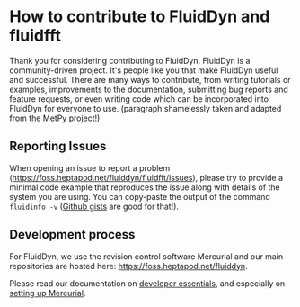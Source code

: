 # How to contribute to FluidDyn and fluidfft

Thank you for considering contributing to FluidDyn. FluidDyn is a
community-driven project. It's people like you that make FluidDyn useful and
successful. There are many ways to contribute, from writing tutorials or
examples, improvements to the documentation, submitting bug reports and feature
requests, or even writing code which can be incorporated into FluidDyn for
everyone to use. (paragraph shamelessly taken and adapted from the MetPy
project!)

## Reporting Issues

When opening an issue to report a problem
(<https://foss.heptapod.net/fluiddyn/fluidfft/issues>), please try to provide a
minimal code example that reproduces the issue along with details of the system
you are using. You can copy-paste the output of the command `fluidinfo -v`
([Github gists](https://gist.github.com/) are good for that!).

## Development process

For FluidDyn, we use the revision control software Mercurial and our main
repositories are hosted here: <https://foss.heptapod.net/fluiddyn>.

Please read our documentation on [developer
essentials](https://fluiddyn.readthedocs.io/en/latest/advice_developers.html),
and especially on [setting up
Mercurial](https://fluidhowto.readthedocs.io/en/latest/mercurial.html).
